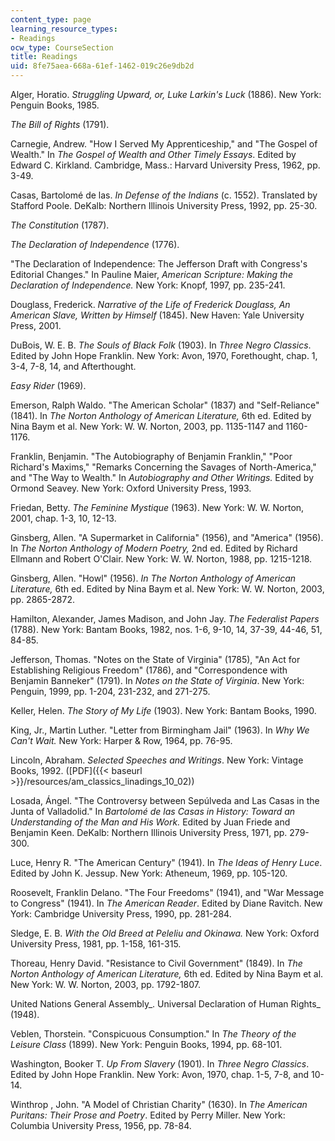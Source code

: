 ```yaml
---
content_type: page
learning_resource_types:
- Readings
ocw_type: CourseSection
title: Readings
uid: 8fe75aea-668a-61ef-1462-019c26e9db2d
---
```


Alger, Horatio. _Struggling Upward, or, Luke Larkin's Luck_ (1886). New York: Penguin Books, 1985.

_The Bill of Rights_ (1791).

Carnegie, Andrew. "How I Served My Apprenticeship," and "The Gospel of Wealth." In _The Gospel of Wealth and Other Timely Essays_. Edited by Edward C. Kirkland. Cambridge, Mass.: Harvard University Press, 1962, pp. 3-49.

Casas, Bartolomé de las. _In Defense of the Indians_ (c. 1552). Translated by Stafford Poole. DeKalb: Northern Illinois University Press, 1992, pp. 25-30.

_The Constitution_ (1787).

_The Declaration of Independence_ (1776).

"The Declaration of Independence: The Jefferson Draft with Congress's Editorial Changes." In Pauline Maier, _American Scripture: Making the Declaration of Independence._ New York: Knopf, 1997, pp. 235-241.

Douglass, Frederick. _Narrative of the Life of Frederick Douglass, An American Slave, Written by Himself_ (1845). New Haven: Yale University Press, 2001.

DuBois, W. E. B. _The Souls of Black Folk_ (1903). In _Three Negro Classics_. Edited by John Hope Franklin. New York: Avon, 1970, Forethought, chap. 1, 3-4, 7-8, 14, and Afterthought.

_Easy Rider_ (1969).

Emerson, Ralph Waldo. "The American Scholar" (1837) and "Self-Reliance" (1841). In _The Norton Anthology of American Literature,_ 6th ed. Edited by Nina Baym et al. New York: W. W. Norton, 2003, pp. 1135-1147 and 1160-1176.

Franklin, Benjamin. "The Autobiography of Benjamin Franklin," "Poor Richard's Maxims," "Remarks Concerning the Savages of North-America," and "The Way to Wealth." In _Autobiography and Other Writings._ Edited by Ormond Seavey. New York: Oxford University Press, 1993.

Friedan, Betty. _The Feminine Mystique_ (1963). New York: W. W. Norton, 2001, chap. 1-3, 10, 12-13.

Ginsberg, Allen. "A Supermarket in California" (1956), and "America" (1956). In _The Norton Anthology of Modern Poetry,_ 2nd ed. Edited by Richard Ellmann and Robert O'Clair. New York: W. W. Norton, 1988, pp. 1215-1218.

Ginsberg, Allen. "Howl" (1956). _In The Norton Anthology of American Literature,_ 6th ed. Edited by Nina Baym et al. New York: W. W. Norton, 2003, pp. 2865-2872.

Hamilton, Alexander, James Madison, and John Jay. _The Federalist Papers_ (1788). New York: Bantam Books, 1982, nos. 1-6, 9-10, 14, 37-39, 44-46, 51, 84-85.

Jefferson, Thomas. "Notes on the State of Virginia" (1785), "An Act for Establishing Religious Freedom" (1786), and "Correspondence with Benjamin Banneker" (1791). In _Notes on the State of Virginia_. New York: Penguin, 1999, pp. 1-204, 231-232, and 271-275.

Keller, Helen. _The Story of My Life_ (1903). New York: Bantam Books, 1990.

King, Jr., Martin Luther. "Letter from Birmingham Jail" (1963). In _Why We Can't Wait._ New York: Harper & Row, 1964, pp. 76-95.

Lincoln, Abraham. _Selected Speeches and Writings_. New York: Vintage Books, 1992. ([PDF]({{< baseurl >}}/resources/am_classics_linadings_10_02))

Losada, Ángel. "The Controversy between Sepúlveda and Las Casas in the Junta of Valladolid." In _Bartolomé de las Casas in History: Toward an Understanding of the Man and His Work._ Edited by Juan Friede and Benjamin Keen. DeKalb: Northern Illinois University Press, 1971, pp. 279-300.

Luce, Henry R. "The American Century" (1941). In _The Ideas of Henry Luce_. Edited by John K. Jessup. New York: Atheneum, 1969, pp. 105-120.

Roosevelt, Franklin Delano. "The Four Freedoms" (1941), and "War Message to Congress" (1941). In _The American Reader_. Edited by Diane Ravitch. New York: Cambridge University Press, 1990, pp. 281-284.

Sledge, E. B. _With the Old Breed at Peleliu and Okinawa._ New York: Oxford University Press, 1981, pp. 1-158, 161-315.

Thoreau, Henry David. "Resistance to Civil Government" (1849). In _The Norton Anthology of American Literature,_ 6th ed. Edited by Nina Baym et al. New York: W. W. Norton, 2003, pp. 1792-1807.

United Nations General Assembly_. Universal Declaration of Human Rights_ (1948).

Veblen, Thorstein. "Conspicuous Consumption." In _The Theory of the Leisure Class_ (1899). New York: Penguin Books, 1994, pp. 68-101.

Washington, Booker T. _Up From Slavery_ (1901). In _Three Negro Classics_. Edited by John Hope Franklin. New York: Avon, 1970, chap. 1-5, 7-8, and 10-14.

Winthrop , John. "A Model of Christian Charity" (1630). In _The American Puritans: Their Prose and Poetry_. Edited by Perry Miller. New York: Columbia University Press, 1956, pp. 78-84.